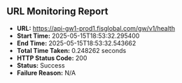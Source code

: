 ## URL Monitoring Report

- **URL:** https://api-gw1-prod1.fisglobal.com/gw/v1/health
- **Start Time:** 2025-05-15T18:53:32.295400
- **End Time:** 2025-05-15T18:53:32.543662
- **Total Time Taken:** 0.248262 seconds
- **HTTP Status Code:** 200
- **Status:** Success
- **Failure Reason:** N/A
